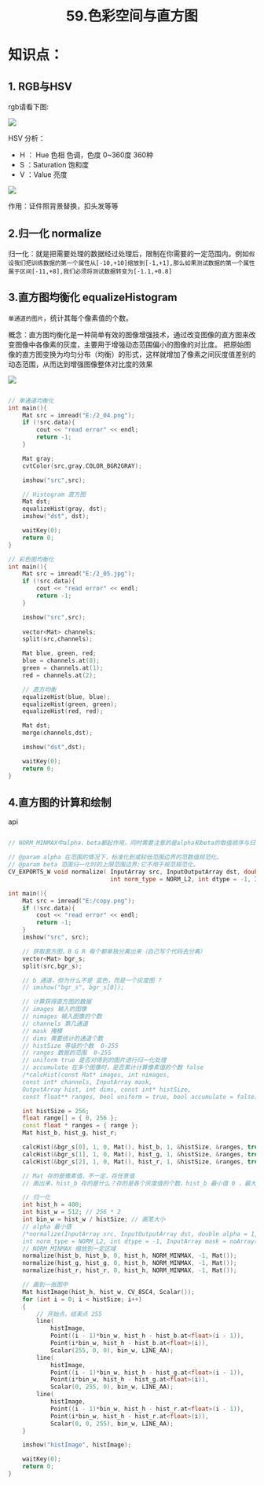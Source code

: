 # <center>59.色彩空间与直方图<center>

# 知识点：

## 1. RGB与HSV
    
rgb请看下图:

![](../pic/59.rgb.jpg)

HSV 分析：  
- H ： Hue 色相 色调，色度 0~360度  360种
- S ：Saturation 饱和度
- V ：Value 亮度

![](../pic/59.hsv.jpg)

作用：证件照背景替换，扣头发等等

## 2.归一化 normalize

归一化：就是把需要处理的数据经过处理后，限制在你需要的一定范围内。例如`假设我们把训练数据的第一个属性从[-10,+10]缩放到[-1,+1],那么如果测试数据的第一个属性属于区间[-11,+8],我们必须将测试数据转变为[-1.1,+0.8]`



## 3.直方图均衡化 equalizeHistogram

`单通道的图片`，统计其每个像素值的个数。


概念：直方图均衡化是一种简单有效的图像增强技术，通过改变图像的直方图来改变图像中各像素的灰度，主要用于增强动态范围偏小的图像的对比度。
把原始图像的直方图变换为均匀分布（均衡）的形式，这样就增加了像素之间灰度值差别的动态范围，从而达到增强图像整体对比度的效果

![](../pic/59.直方图均衡化.png)

```c++

// 单通道均衡化
int main(){
	Mat src = imread("E:/2_04.png");
	if (!src.data){
		cout << "read error" << endl;
		return -1;
	}

	Mat gray;
	cvtColor(src,gray,COLOR_BGR2GRAY);

	imshow("src",src);

	// Histogram 直方图
	Mat dst;
	equalizeHist(gray, dst);
	imshow("dst", dst);

	waitKey(0);
	return 0;
}

// 彩色图均衡化
int main(){
	Mat src = imread("E:/2_05.jpg");
	if (!src.data){
		cout << "read error" << endl;
		return -1;
	}

	imshow("src",src);
	
	vector<Mat> channels;
	split(src,channels);

	Mat blue, green, red;
	blue = channels.at(0);
	green = channels.at(1);
	red = channels.at(2);

	// 直方均衡
	equalizeHist(blue, blue);
	equalizeHist(green, green);
	equalizeHist(red, red);

	Mat dst;
	merge(channels,dst);

	imshow("dst",dst);

	waitKey(0);
	return 0;
}
```


## 4.直方图的计算和绘制

api

```c++

// NORM_MINMAX中alpha、beta都起作用，同时需要注意的是alpha和beta的取值顺序与归一化结果无关。即alpha=255,beta=0和alpha=0,beta=255最后的归一化结果是相同的。

// @param alpha 在范围的情况下，标准化到或较低范围边界的范数值规范化。
// @param beta 范围归一化时的上限范围边界;它不用于规范规范化。
CV_EXPORTS_W void normalize( InputArray src, InputOutputArray dst, double alpha = 1, double beta = 0,
                             int norm_type = NORM_L2, int dtype = -1, InputArray mask = noArray());
```


```c++
int main(){
	Mat src = imread("E:/copy.png");
	if (!src.data){
		cout << "read error" << endl;
		return -1;
	}
	imshow("src", src);

	// 获取直方图，B G R 每个都单独分离出来（自己写个代码去分离）
	vector<Mat> bgr_s;
	split(src,bgr_s);

	// b 通道，但为什么不是 蓝色，而是一个灰度图 ?   
	// imshow("bgr_s", bgr_s[0]);

	// 计算获得直方图的数据
	// images 输入的图像
	// nimages 输入图像的个数 
	// channels 第几通道
	// mask 掩模
	// dims 需要统计的通道个数
	// histSize 等级的个数  0-255
	// ranges 数据的范围  0-255
	// uniform true 是否对得到的图片进行归一化处理
	// accumulate 在多个图像时，是否累计计算像素值的个数 false
	/*calcHist(const Mat* images, int nimages,
	const int* channels, InputArray mask,
	OutputArray hist, int dims, const int* histSize,
	const float** ranges, bool uniform = true, bool accumulate = false);*/

	int histSize = 256;
	float range[] = { 0, 256 };
	const float * ranges = { range };
	Mat hist_b, hist_g, hist_r;

	calcHist(&bgr_s[0], 1, 0, Mat(), hist_b, 1, &histSize, &ranges, true, false);
	calcHist(&bgr_s[1], 1, 0, Mat(), hist_g, 1, &histSize, &ranges, true, false);
	calcHist(&bgr_s[2], 1, 0, Mat(), hist_r, 1, &histSize, &ranges, true, false);

	// Mat 存的是像素值，不一定，存任意值
	// 画出来，hist_b 存的是什么？存的是各个灰度值的个数，hist_b 最小值 0 ，最大值 图片的宽*高

	// 归一化
	int hist_h = 400;
	int hist_w = 512; // 256 * 2
	int bin_w = hist_w / histSize; // 画笔大小
	// alpha 最小值 
	/*normalize(InputArray src, InputOutputArray dst, double alpha = 1, double beta = 0,
	int norm_type = NORM_L2, int dtype = -1, InputArray mask = noArray());*/
	// NORM_MINMAX 缩放到一定区域
	normalize(hist_b, hist_b, 0, hist_h, NORM_MINMAX, -1, Mat());
	normalize(hist_g, hist_g, 0, hist_h, NORM_MINMAX, -1, Mat());
	normalize(hist_r, hist_r, 0, hist_h, NORM_MINMAX, -1, Mat());

	// 画到一张图中
	Mat histImage(hist_h, hist_w, CV_8SC4, Scalar()); 
	for (int i = 0; i < histSize; i++)
	{
		// 开始点，结束点 255
		line(
			histImage,
			Point((i - 1)*bin_w, hist_h - hist_b.at<float>(i - 1)),
			Point(i*bin_w, hist_h - hist_b.at<float>(i)),
			Scalar(255, 0, 0), bin_w, LINE_AA);
		line(
			histImage,
			Point((i - 1)*bin_w, hist_h - hist_g.at<float>(i - 1)),
			Point(i*bin_w, hist_h - hist_g.at<float>(i)),
			Scalar(0, 255, 0), bin_w, LINE_AA);
		line(
			histImage,
			Point((i - 1)*bin_w, hist_h - hist_r.at<float>(i - 1)),
			Point(i*bin_w, hist_h - hist_r.at<float>(i)),
			Scalar(0, 0, 255), bin_w, LINE_AA);
	}

	imshow("histImage", histImage);

	waitKey(0);
	return 0;
}
```



